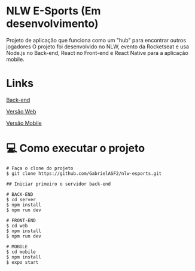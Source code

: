 # NLW E-Sports (Em desenvolvimento)

Projeto de aplicação que funciona como um "hub" para encontrar outros jogadores
O projeto foi desenvolvido no NLW, evento da Rocketseat e usa Node.js no Back-end, React no Front-end e React Native para a aplicação mobile.


# Links

[Back-end](http://exemplo.com/)

[Versão Web](https://github.com/GabrielASF2/nlw-esports/blob/main/web)

[Versão Mobile](https://github.com/GabrielASF2/nlw-esports/blob/main/mobile)


# 💻 Como executar o projeto 

```
# Faça o clone do projeto
$ git clone https://github.com/GabrielASF2/nlw-esports.git

## Iniciar primeiro o servidor back-end

# BACK-END
$ cd server
$ npm install
$ npm run dev

# FRONT-END
$ cd web
$ npm install
$ npm run dev

# MOBILE
$ cd mobile
$ npm install
$ expo start
